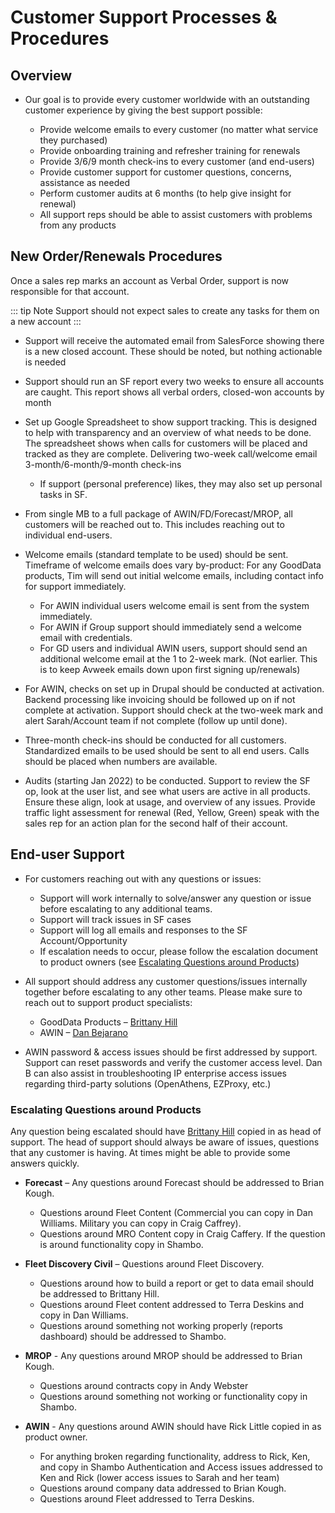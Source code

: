 # Customer Support Processes & Procedures

## Overview

- Our goal is to provide every customer worldwide with an outstanding customer experience by giving the best support possible:

  - Provide welcome emails to every customer (no matter what service they purchased)
  - Provide onboarding training and refresher training for renewals
  - Provide 3/6/9 month check-ins to every customer (and end-users)
  - Provide customer support for customer questions, concerns, assistance as needed
  - Perform customer audits at 6 months (to help give insight for renewal)
  - All support reps should be able to assist customers with problems from any products

## New Order/Renewals Procedures

Once a sales rep marks an account as Verbal Order, support is now responsible for that account.

::: tip Note
Support should not expect sales to create any tasks for them on a new account
:::

- Support will receive the automated email from SalesForce showing there is a new closed account. These should be noted, but nothing actionable is needed

- Support should run an SF report every two weeks to ensure all accounts are caught. This report shows all verbal orders, closed-won accounts by month

- Set up Google Spreadsheet to show support tracking. This is designed to help with transparency and an overview of what needs to be done. The spreadsheet shows when calls for customers will be placed and tracked as they are complete. Delivering two-week call/welcome email 3-month/6-month/9-month check-ins

  - If support (personal preference) likes, they may also set up personal tasks in SF.

- From single MB to a full package of AWIN/FD/Forecast/MROP, all customers will be reached out to. This includes reaching out to individual end-users.

- Welcome emails (standard template to be used) should be sent. Timeframe of welcome emails does vary by-product:
  For any GoodData products, Tim will send out initial welcome emails, including contact info for support immediately.

  - For AWIN individual users welcome email is sent from the system immediately.
  - For AWIN if Group support should immediately send a welcome email with credentials.
  - For GD users and individual AWIN users, support should send an additional welcome email at the 1 to 2-week mark. (Not earlier. This is to keep Avweek emails down upon first signing up/renewals)

- For AWIN, checks on set up in Drupal should be conducted at activation. Backend processing like invoicing should be followed up on if not complete at activation. Support should check at the two-week mark and alert Sarah/Account team if not complete (follow up until done).

- Three-month check-ins should be conducted for all customers. Standardized emails to be used should be sent to all end users. Calls should be placed when numbers are available.

- Audits (starting Jan 2022) to be conducted. Support to review the SF op, look at the user list, and see what users are active in all products. Ensure these align, look at usage, and overview of any issues. Provide traffic light assessment for renewal (Red, Yellow, Green) speak with the sales rep for an action plan for the second half of their account.

## End-user Support

- For customers reaching out with any questions or issues:

  - Support will work internally to solve/answer any question or issue before escalating to any additional teams.
  - Support will track issues in SF cases
  - Support will log all emails and responses to the SF Account/Opportunity
  - If escalation needs to occur, please follow the escalation document to product owners (see [Escalating Questions around Products](/#escalating-questions-around-products))

- All support should address any customer questions/issues internally together before escalating to any other teams. Please make sure to reach out to support product specialists:

  - GoodData Products – [Brittany Hill](mailto:Brittany.hill@aviationweek.com)
  - AWIN – [Dan Bejarano](mailto:danb@aviationaero.com)

- AWIN password & access issues should be first addressed by support. Support can reset passwords and verify the customer access level. Dan B can also assist in troubleshooting IP enterprise access issues regarding third-party solutions (OpenAthens, EZProxy, etc.)

### Escalating Questions around Products

Any question being escalated should have [Brittany Hill](mailto:Brittany.hill@aviationweek.com) copied in as head of support. The head of support should always be aware of issues, questions that any customer is having. At times might be able to provide some answers quickly.

- **Forecast** – Any questions around Forecast should be addressed to Brian Kough.

  - Questions around Fleet Content (Commercial you can copy in Dan Williams. Military you can copy in Craig Caffrey).
  - Questions around MRO Content copy in Craig Caffery. If the question is around functionality copy in Shambo.

- **Fleet Discovery Civil** – Questions around Fleet Discovery.

  - Questions around how to build a report or get to data email should be addressed to Brittany Hill.
  - Questions around Fleet content addressed to Terra Deskins and copy in Dan Williams.
  - Questions around something not working properly (reports dashboard) should be addressed to Shambo.

- **MROP** - Any questions around MROP should be addressed to Brian Kough.

  - Questions around contracts copy in Andy Webster
  - Questions around something not working or functionality copy in Shambo.

- **AWIN** - Any questions around AWIN should have Rick Little copied in as product owner.
  - For anything broken regarding functionality, address to Rick, Ken, and copy in Shambo Authentication and Access issues addressed to Ken and Rick (lower access issues to Sarah and her team)
  - Questions around company data addressed to Brian Kough.
  - Questions around Fleet addressed to Terra Deskins.
